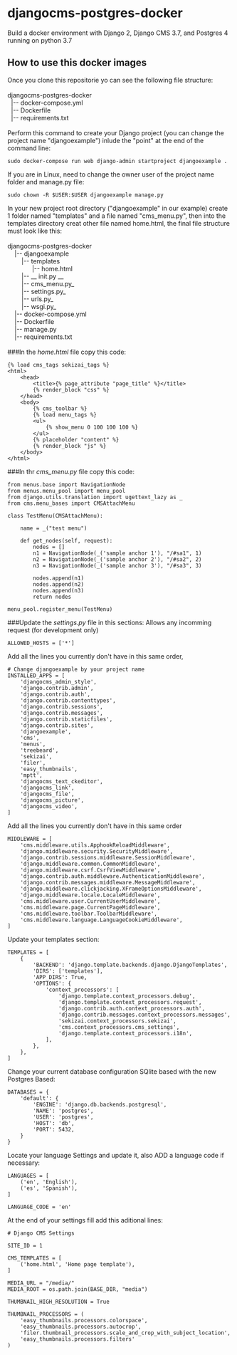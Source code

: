 # djangocms-postgres-docker
Build a docker environment with Django 2, Django CMS 3.7, and Postgres 4 running on python 3.7

## How to use this docker images
Once you clone this repositorie yo can see the following file structure:\
&nbsp;\
djangocms-postgres-docker\
&nbsp;&nbsp;|-- docker-compose.yml\
&nbsp;&nbsp;|-- Dockerfile\
&nbsp;&nbsp;|-- requirements.txt\
&nbsp;\
Perform this command to create your Django project (you can change the project name "djangoexample") inlude the "point" at the end of the command line:
```
sudo docker-compose run web django-admin startproject djangoexample .
```
If you are in Linux, need to change the owner user of the project name folder and manage.py file:
```
sudo chown -R $USER:$USER djangoexample manage.py
```
In your new project root directory ("djangoexample" in our example) create 1 folder named "templates" and a file named "cms_menu.py", then into the templates directory creat other file named home.html, the final file structure must look like this:\
&nbsp;\
djangocms-postgres-docker\
&nbsp;&nbsp;&nbsp;&nbsp;|-- djangoexample\
&nbsp;&nbsp;&nbsp;&nbsp;&nbsp;&nbsp;&nbsp;&nbsp;|-- templates\
&nbsp;&nbsp;&nbsp;&nbsp;&nbsp;&nbsp;&nbsp;&nbsp;&nbsp;&nbsp;&nbsp;&nbsp;&nbsp;&nbsp;|-- home.html\
&nbsp;&nbsp;&nbsp;&nbsp;&nbsp;&nbsp;&nbsp;&nbsp;|-- __ init.py __ \
&nbsp;&nbsp;&nbsp;&nbsp;&nbsp;&nbsp;&nbsp;&nbsp;|-- cms_menu.py_\
&nbsp;&nbsp;&nbsp;&nbsp;&nbsp;&nbsp;&nbsp;&nbsp;|-- settings.py_\
&nbsp;&nbsp;&nbsp;&nbsp;&nbsp;&nbsp;&nbsp;&nbsp;|-- urls.py_\
&nbsp;&nbsp;&nbsp;&nbsp;&nbsp;&nbsp;&nbsp;&nbsp;|-- wsgi.py_\
&nbsp;&nbsp;&nbsp;&nbsp;|-- docker-compose.yml\
&nbsp;&nbsp;&nbsp;&nbsp;|-- Dockerfile\
&nbsp;&nbsp;&nbsp;&nbsp;|-- manage.py\
&nbsp;&nbsp;&nbsp;&nbsp;|-- requirements.txt\
&nbsp;\
###In the _home.html_ file copy this code:
```
{% load cms_tags sekizai_tags %}
<html>
    <head>
        <title>{% page_attribute "page_title" %}</title>
        {% render_block "css" %}
    </head>
    <body>
        {% cms_toolbar %}
        {% load menu_tags %}
        <ul>
            {% show_menu 0 100 100 100 %}
        </ul>
        {% placeholder "content" %}
        {% render_block "js" %}
    </body>
</html>
```
###In thr _cms_menu.py_ file copy this code:
```
from menus.base import NavigationNode
from menus.menu_pool import menu_pool
from django.utils.translation import ugettext_lazy as _
from cms.menu_bases import CMSAttachMenu

class TestMenu(CMSAttachMenu):

    name = _("test menu")

    def get_nodes(self, request):
        nodes = []
        n1 = NavigationNode(_('sample anchor 1'), "/#sa1", 1)
        n2 = NavigationNode(_('sample anchor 2'), "/#sa2", 2)
        n3 = NavigationNode(_('sample anchor 3'), "/#sa3", 3)

        nodes.append(n1)
        nodes.append(n2)
        nodes.append(n3)
        return nodes

menu_pool.register_menu(TestMenu)
```
###Update the _settings.py_ file in this sections:
Allows any incomming request (for development only)
```
ALLOWED_HOSTS = ['*']
```
Add all the lines you currently don't have in this same order, 
```
# Change djangoexample by your project name
INSTALLED_APPS = [
    'djangocms_admin_style',
    'django.contrib.admin',
    'django.contrib.auth',
    'django.contrib.contenttypes',
    'django.contrib.sessions',
    'django.contrib.messages',
    'django.contrib.staticfiles',
    'django.contrib.sites',
    'djangoexample',
    'cms',
    'menus',
    'treebeard',
    'sekizai',
    'filer',
    'easy_thumbnails',
    'mptt',
    'djangocms_text_ckeditor',
    'djangocms_link',
    'djangocms_file',
    'djangocms_picture',
    'djangocms_video',
]
```
Add all the lines you currently don't have in this same order
```
MIDDLEWARE = [
    'cms.middleware.utils.ApphookReloadMiddleware',
    'django.middleware.security.SecurityMiddleware',
    'django.contrib.sessions.middleware.SessionMiddleware',
    'django.middleware.common.CommonMiddleware',
    'django.middleware.csrf.CsrfViewMiddleware',
    'django.contrib.auth.middleware.AuthenticationMiddleware',
    'django.contrib.messages.middleware.MessageMiddleware',
    'django.middleware.clickjacking.XFrameOptionsMiddleware',
    'django.middleware.locale.LocaleMiddleware',
    'cms.middleware.user.CurrentUserMiddleware',
    'cms.middleware.page.CurrentPageMiddleware',
    'cms.middleware.toolbar.ToolbarMiddleware',
    'cms.middleware.language.LanguageCookieMiddleware',
]
```
Update your templates section:
```
TEMPLATES = [
    {
        'BACKEND': 'django.template.backends.django.DjangoTemplates',
        'DIRS': ['templates'],
        'APP_DIRS': True,
        'OPTIONS': {
            'context_processors': [
                'django.template.context_processors.debug',
                'django.template.context_processors.request',
                'django.contrib.auth.context_processors.auth',
                'django.contrib.messages.context_processors.messages',
                'sekizai.context_processors.sekizai',
                'cms.context_processors.cms_settings',
                'django.template.context_processors.i18n',
            ],
        },
    },
]
```
Change your current database configuration SQlite based with the new Postgres Based:
```
DATABASES = {
    'default': {
        'ENGINE': 'django.db.backends.postgresql',
        'NAME': 'postgres',
        'USER': 'postgres',
        'HOST': 'db',
        'PORT': 5432,
    }
}
```
Locate your language Settings and update it, also ADD a language code if necessary:
```
LANGUAGES = [
    ('en', 'English'),
    ('es', 'Spanish'),
]

LANGUAGE_CODE = 'en'
```
At the end of your settings fill add this aditional lines:
```
# Django CMS Settings

SITE_ID = 1

CMS_TEMPLATES = [
    ('home.html', 'Home page template'),
]

MEDIA_URL = "/media/"
MEDIA_ROOT = os.path.join(BASE_DIR, "media")

THUMBNAIL_HIGH_RESOLUTION = True

THUMBNAIL_PROCESSORS = (
    'easy_thumbnails.processors.colorspace',
    'easy_thumbnails.processors.autocrop',
    'filer.thumbnail_processors.scale_and_crop_with_subject_location',
    'easy_thumbnails.processors.filters'
)
```

